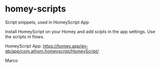 # homey-scripts
Script snippets, used in HomeyScript App

Install HomeyScript on your Homey and add scipts in the app settings. Use the scripts in flows.

HomeyScript App: https://homey.app/en-gb/app/com.athom.homeyscript/HomeyScript/


Marco
